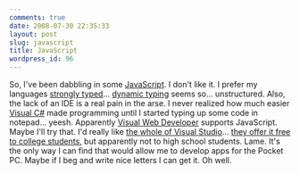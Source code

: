 ```yaml
---
comments: true
date: 2008-07-30 22:35:33
layout: post
slug: javascript
title: JavaScript
wordpress_id: 96
---
```


So, I've been dabbling in some [JavaScript](http://en.wikipedia.org/wiki/JavaScript). I don't like it. I prefer my languages [strongly typed](http://en.wikipedia.org/wiki/Strongly-typed_programming_language)... [dynamic typing](http://en.wikipedia.org/wiki/Weak_typing) seems so... unstructured. Also, the lack of an IDE is a real pain in the arse. I never realized how much easier [Visual C#](http://www.microsoft.com/express/vcsharp/) made programming until I started typing up some code in notepad... yeesh. Apparently [Visual Web Developer](http://www.microsoft.com/express/vwd/) supports JavaScript. Maybe I'll try that. I'd really like [the whole of Visual Studio](http://msdn.microsoft.com/en-us/vs2008/products/bb894671.aspx)... [they offer it free to college students](https://downloads.channel8.msdn.com/Products/Visual_Studio_2008.aspx), but apparently not to high school students. Lame. It's the only way I can find that would allow me to develop apps for the Pocket PC. Maybe if I beg and write nice letters I can get it. Oh well.
